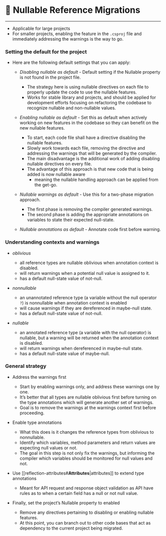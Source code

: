# 🏓 Nullable Reference Migrations

---

- Applicable for large projects
- For smaller projects, enabling the feature in the `.csproj` file and immediately addressing the warnings is the way to go.

### Setting the default for the project

- Here are the following default settings that you can apply:
    - _Disabling nullable as default_ - Default setting if the Nullable property is not found in the project file.
        - The strategy here is using nullable directives on each file to properly update the code to use the nullable features.
        - Works for stable library and projects, and should be applied for development efforts focusing on refactoring the codebase to recognize nullable and non-nullable values.

    - _Enabling nullable as default_ - Set this as default when actively working on new features in the codebase so they can benefit on the new nullable features.
        - To start, each code file shall have a directive disabling the nullable features.
        - Slowly work towards each file, removing the directive and addressing the warnings that will be generated by the compiler.
        - The main disadvantage is the additional work of adding disabling nullable directives on every file.
        - The advantage of this approach is that new code that is being added is now nullable aware
            - meaning the nullable handling approach can be applied from the get-go.

    - _Nullable warnings as default_ - Use this for a two-phase migration approach.
        - The first phase is removing the compiler generated warnings.
        - The second phase is adding the appropriate annotations on variables to state their expected null-state.

    - _Nullable annotations as default -_ Annotate code first before warning.

### Understanding contexts and warnings

- _oblivious_
    - all reference types are nullable oblivious when annotation context is disabled.
    - will return warnings when a potential null value is assigned to it.
    - has a default null-state value of not-null.

- _nonnullable_
    - an unannotated reference type (a variable without the null operator `?`) is nonnullable when annotation context is enabled
    - will cause warnings if they are dereferenced in maybe-null state.
    - has a default null-state value of not-null.

- _nullable_
    - an annotated reference type (a variable with the null operator) is nullable, but a warning will be returned when the annotation context is disabled.
    - will return warnings when dereferenced in maybe-null state.
    - has a default null-state value of maybe-null.

### General strategy

- Address the warnings first
    - Start by enabling warnings only, and address these warnings one by one.
    - It’s better that all types are nullable oblivious first before turning on the type annotations which will generate another set of warnings.
    - Goal is to remove the warnings at the warnings context first before proceeding.

- Enable type annotations
    - What this does is it changes the reference types from oblivious to nonnullable.
    - Identify which variables, method parameters and return values are expecting null values or not.
    - The goal in this step is not only fix the warnings, but informing the compiler which variables should be monitored for null values and not.

- Use [[reflection-attributes#**Attributes**|attributes]] to extend type annotations
    - Meant for API request and response object validation as API have rules as to when a certain field has a null or not null value.

- Finally, set the project’s Nullable property to enabled
    - Remove any directives pertaining to disabling or enabling nullable features.
    - At this point, you can branch out to other code bases that act as dependency to the current project being migrated.